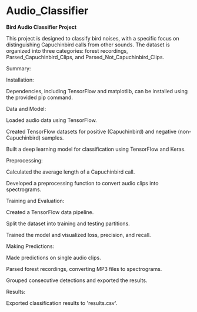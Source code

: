 # Audio_Classifier


**Bird Audio Classifier Project**


This project is designed to classify bird noises, with a specific focus on distinguishing Capuchinbird calls from other sounds. The dataset is organized into three categories: forest recordings, Parsed_Capuchinbird_Clips, and Parsed_Not_Capuchinbird_Clips.

Summary:


  Installation:


  Dependencies, including TensorFlow and matplotlib, can be installed using the provided pip command.


  Data and Model:



  Loaded audio data using TensorFlow.


  Created TensorFlow datasets for positive (Capuchinbird) and negative (non-Capuchinbird) samples.


  Built a deep learning model for classification using TensorFlow and Keras.



  Preprocessing:
  
  
  Calculated the average length of a Capuchinbird call.
  
  
  Developed a preprocessing function to convert audio clips into spectrograms.
  
  
  Training and Evaluation:
  
  
  Created a TensorFlow data pipeline.
  
  
  
  Split the dataset into training and testing partitions.
  
  
  Trained the model and visualized loss, precision, and recall.
 
  
  Making Predictions:
  
  
  Made predictions on single audio clips.
  
  
  Parsed forest recordings, converting MP3 files to spectrograms.
  
  
  Grouped consecutive detections and exported the results.


  Results:
  

  
  Exported classification results to 'results.csv'.

